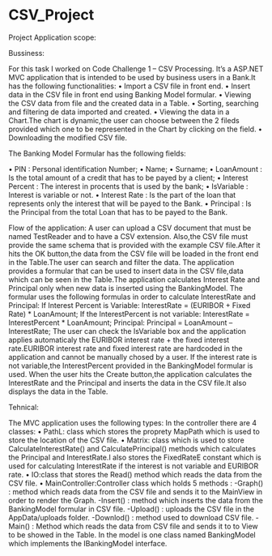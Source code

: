# CSV_Project
Project
Application scope:

Bussiness:

For this task I worked on Code Challenge 1 – CSV Processing.
It’s a ASP.NET MVC application that is intended to be used by business users in a Bank.It has the following functionalities:
•	Import  a CSV file in front end.
•	Insert data in the CSV file in front end using Banking Model formular.
•	Viewing the CSV data from file and the created data in a Table.
•	Sorting, searching and filtering de data imported and created.
•	Viewing the data in a Chart.The chart is dynamic,the user can choose between the 2 fileds provided which one to be represented in the Chart by clicking on the field.
•	Downloading the modified CSV file.


The Banking Model Formular has the following fields:

•	PIN : Personal identification Number;
•	Name;
•	Surname;
•	LoanAmount : Is the total amount of a credit that has to be payed by a client;
•	Interest Percent : The interest in procents that is used by the bank;
•	IsVariable : Interest is variable or not.
•	Interest Rate : Is the part of the loan that represents only the interest that will be payed to the Bank.
•	Principal : Is the Principal from the total Loan that has to be payed to the Bank. 

Flow of the application:
 	A user can upload a CSV document that must be named TestReader and to have a CSV extension. Also,the CSV file must provide the same schema that is provided with the example CSV file.After it hits the OK button,the data from the CSV file will be loaded in the front end in the Table.The user can search and filter the data.
 	The application provides a formular that can be used to insert data in the CSV file,data which can be seen in the Table.The application calculates Interest Rate and Principal only when new data is inserted using the BankingModel.
 	The formular uses the following formulas in order to calculate InterestRate and Principal:
If Interest Percent is Variable:
InterestRate = (EURIBOR + Fixed Rate) * LoanAmount; 
If the InterestPercent is not variable:
InterestRate = InterestPercent * LoanAmount;
Principal:
Principal = LoanAmount – InterestRate;
 	The user can check the IsVariable box and the application applies automaticaly the EURIBOR interest rate + the fixed interest rate.EURIBOR interest rate and fixed interest rate are hardcoded in the application and cannot be manually chosed by a user.
 	If the interest rate is not variable,the InterestPercent provided in the BankingModel formular is used.
 	When the user hits the Create button,the application calculates the InterestRate and the Principal and inserts the data in the CSV file.It also displays the data in the Table.

Tehnical:

The MVC application uses the following types:
In the controller there are 4 classes:
•	PathL: class which stores the proprety MapPath which is used to store the location of the CSV file.
•	Matrix: class which is used to store CalculateInterestRate() and CalculatePrincipal() methods which calculates the Principal and InterestRate.I also stores the FixedRateE constant which is used for calculating InterestRate if the interest is not variable and EURIBOR rate.
•	IO:class that stores the Read() method which reads the data from the CSV file.
•	 MainController:Controller class which holds 5 methods :
-Graph() : method which reads data from the CSV file and sends it to the MainView in order to render the Graph.
-Insert() : method which inserts the data from the BankingModel formular in CSV file.
-Upload() : uploads the CSV file in the AppData/uploads folder.
-Downlod() : method used to download CSV file.
-Main() : Method which reads the data from CSV file and sends it to to View to be showed in the Table. 
In the model is one class named BankingModel which implements the IBankingModel interface.





